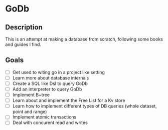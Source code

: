 # GoDb

## Description
This is an attempt at making a database from scratch, following some books and guides I find. 

## Goals
- [ ] Get used to witing go in a project like setting
- [ ] Learn more about database internals
- [ ] Create a SQL like Dsl to query GoDb
- [ ] Add an interpreter to query GoDb
- [ ] Implement B+tree
- [ ] Learn about and implement the Free List for a Kv store
- [ ] Learn how to implement different types of DB queries (whole dataset, point and range)
- [ ] Implement atomic transactions
- [ ] Deal with concurent read and writes
